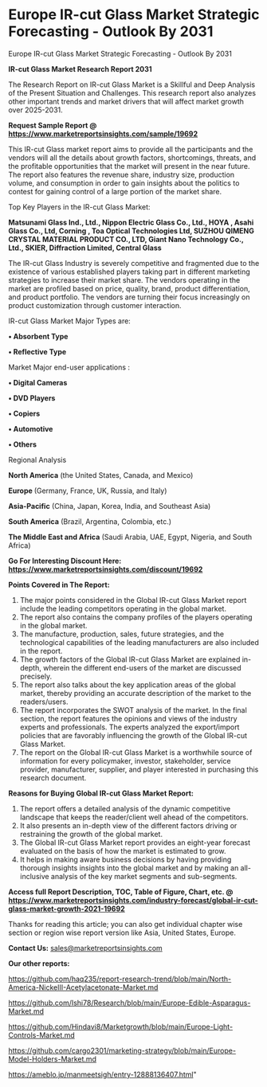 # Europe IR-cut Glass Market Strategic Forecasting - Outlook By 2031
Europe IR-cut Glass Market Strategic Forecasting - Outlook By 2031

<strong>IR-cut Glass Market Research Report 2031</strong>

The Research Report on IR-cut Glass Market is a Skillful and Deep Analysis of the Present Situation and Challenges. This research report also analyzes other important trends and market drivers that will affect market growth over 2025-2031.

<strong>Request Sample Report @ <a href=https://www.marketreportsinsights.com/sample/19692>https://www.marketreportsinsights.com/sample/19692</a></strong>

This IR-cut Glass market report aims to provide all the participants and the vendors will all the details about growth factors, shortcomings, threats, and the profitable opportunities that the market will present in the near future. The report also features the revenue share, industry size, production volume, and consumption in order to gain insights about the politics to contest for gaining control of a large portion of the market share.

Top Key Players in the IR-cut Glass Market:

<strong>Matsunami Glass Ind., Ltd., Nippon Electric Glass Co., Ltd., HOYA , Asahi Glass Co., Ltd, Corning , Toa Optical Technologies Ltd, SUZHOU QIMENG CRYSTAL MATERIAL PRODUCT CO., LTD, Giant Nano Technology Co., Ltd., SKIER, Diffraction Limited, Central Glass</strong>

The IR-cut Glass Industry is severely competitive and fragmented due to the existence of various established players taking part in different marketing strategies to increase their market share. The vendors operating in the market are profiled based on price, quality, brand, product differentiation, and product portfolio. The vendors are turning their focus increasingly on product customization through customer interaction.

IR-cut Glass Market Major Types are:

<strong>• Absorbent Type

• Reflective Type</strong>

Market Major end-user applications :

<strong>• Digital Cameras

• DVD Players

• Copiers

• Automotive

• Others</strong>

Regional Analysis

</u><strong><b>North America</b></strong> (the United States, Canada, and Mexico)

<strong><b>Europe </b></strong>(Germany, France, UK, Russia, and Italy)

<strong><b>Asia-Pacific</b></strong> (China, Japan, Korea, India, and Southeast Asia)

<strong><b>South America</b></strong> (Brazil, Argentina, Colombia, etc.)

<strong><b>The Middle East and Africa</b></strong> (Saudi Arabia, UAE, Egypt, Nigeria, and South Africa)

<strong>Go For Interesting Discount Here: <a href=https://www.marketreportsinsights.com/discount/19692>https://www.marketreportsinsights.com/discount/19692</a></strong>

<strong>Points Covered in The Report:</strong>
<ol>
  <li>The major points considered in the Global IR-cut Glass Market report include the leading competitors operating in the global market.</li>
  <li>The report also contains the company profiles of the players operating in the global market.</li>
  <li>The manufacture, production, sales, future strategies, and the technological capabilities of the leading manufacturers are also included in the report.</li>
  <li>The growth factors of the Global IR-cut Glass Market are explained in-depth, wherein the different end-users of the market are discussed precisely.</li>
  <li>The report also talks about the key application areas of the global market, thereby providing an accurate description of the market to the readers/users.</li>
  <li>The report incorporates the SWOT analysis of the market. In the final section, the report features the opinions and views of the industry experts and professionals. The experts analyzed the export/import policies that are favorably influencing the growth of the Global IR-cut Glass Market.</li>
  <li>The report on the Global IR-cut Glass Market is a worthwhile source of information for every policymaker, investor, stakeholder, service provider, manufacturer, supplier, and player interested in purchasing this research document.</li>
</ol>
<strong>Reasons for Buying Global IR-cut Glass Market Report:</strong>

<ol>
  <li>The report offers a detailed analysis of the dynamic competitive landscape that keeps the reader/client well ahead of the competitors.</li>
  <li>It also presents an in-depth view of the different factors driving or restraining the growth of the global market.</li>
  <li>The Global IR-cut Glass Market report provides an eight-year forecast evaluated on the basis of how the market is estimated to grow.</li>
  <li>It helps in making aware business decisions by having providing thorough insights insights into the global market and by making an all-inclusive analysis of the key market segments and sub-segments.</li>
</ol>
<strong>Access full Report Description, TOC, Table of Figure, Chart, etc. @ <a href=https://www.marketreportsinsights.com/industry-forecast/global-ir-cut-glass-market-growth-2021-19692>https://www.marketreportsinsights.com/industry-forecast/global-ir-cut-glass-market-growth-2021-19692</a></strong>


Thanks for reading this article; you can also get individual chapter wise section or region wise report version like Asia, United States, Europe.

<strong>Contact Us:</strong>
sales@marketreportsinsights.com

<strong>Our other reports:</strong>

<a href=https://github.com/haq235/report-research-trend/blob/main/North-America-NickelII-Acetylacetonate-Market.md>https://github.com/haq235/report-research-trend/blob/main/North-America-NickelII-Acetylacetonate-Market.md</a>

<a href=https://github.com/Ishi78/Research/blob/main/Europe-Edible-Asparagus-Market.md>https://github.com/Ishi78/Research/blob/main/Europe-Edible-Asparagus-Market.md</a>

<a href=https://github.com/Hindavi8/Marketgrowth/blob/main/Europe-Light-Controls-Market.md>https://github.com/Hindavi8/Marketgrowth/blob/main/Europe-Light-Controls-Market.md</a>

<a href=https://github.com/cargo2301/marketing-strategy/blob/main/Europe-Model-Holders-Market.md>https://github.com/cargo2301/marketing-strategy/blob/main/Europe-Model-Holders-Market.md</a>

<a href=https://ameblo.jp/manmeetsigh/entry-12888136407.html>https://ameblo.jp/manmeetsigh/entry-12888136407.html</a>"
